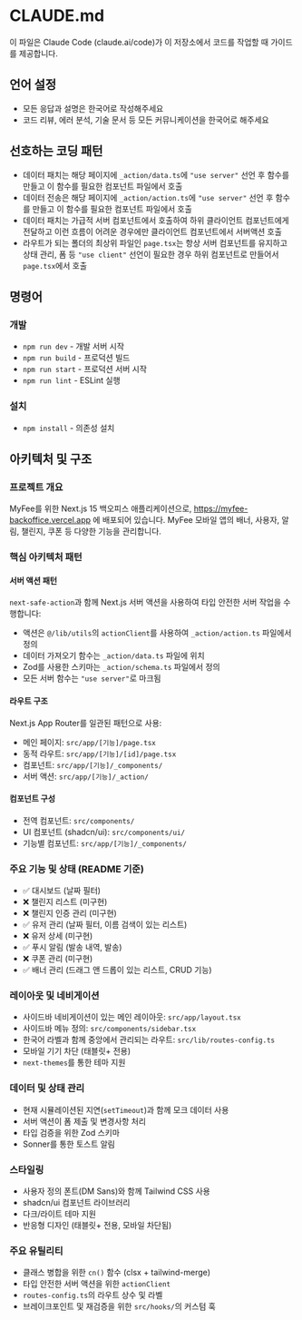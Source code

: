 # CLAUDE.md

이 파일은 Claude Code (claude.ai/code)가 이 저장소에서 코드를 작업할 때 가이드를 제공합니다.

## 언어 설정
- 모든 응답과 설명은 한국어로 작성해주세요
- 코드 리뷰, 에러 분석, 기술 문서 등 모든 커뮤니케이션을 한국어로 해주세요

## 선호하는 코딩 패턴

- 데이터 패치는 해당 페이지에 `_action/data.ts`에 `"use server"` 선언 후 함수를 만들고 이 함수를 필요한 컴포넌트 파일에서 호출
- 데이터 전송은 해당 페이지에 `_action/action.ts`에 `"use server"` 선언 후 함수를 만들고 이 함수를 필요한 컴포넌트 파일에서 호출
- 데이터 패치는 가급적 서버 컴포넌트에서 호출하여 하위 클라이언트 컴포넌트에게 전달하고 이런 흐름이 어려운 경우에만 클라이언트 컴포넌트에서 서버액션 호출
- 라우트가 되는 폴더의 최상위 파일인 `page.tsx`는 항상 서버 컴포넌트를 유지하고 상태 관리, 폼 등 `"use client"` 선언이 필요한 경우 하위 컴포넌트로 만들어서 `page.tsx`에서 호출

## 명령어

### 개발

- `npm run dev` - 개발 서버 시작
- `npm run build` - 프로덕션 빌드
- `npm run start` - 프로덕션 서버 시작
- `npm run lint` - ESLint 실행

### 설치

- `npm install` - 의존성 설치

## 아키텍처 및 구조

### 프로젝트 개요

MyFee를 위한 Next.js 15 백오피스 애플리케이션으로, https://myfee-backoffice.vercel.app 에 배포되어 있습니다. MyFee 모바일 앱의 배너, 사용자, 알림, 챌린지, 쿠폰 등 다양한 기능을 관리합니다.

### 핵심 아키텍처 패턴

#### 서버 액션 패턴

`next-safe-action`과 함께 Next.js 서버 액션을 사용하여 타입 안전한 서버 작업을 수행합니다:

- 액션은 `@/lib/utils`의 `actionClient`를 사용하여 `_action/action.ts` 파일에서 정의
- 데이터 가져오기 함수는 `_action/data.ts` 파일에 위치
- Zod를 사용한 스키마는 `_action/schema.ts` 파일에서 정의
- 모든 서버 함수는 `"use server"`로 마크됨

#### 라우트 구조

Next.js App Router를 일관된 패턴으로 사용:

- 메인 페이지: `src/app/[기능]/page.tsx`
- 동적 라우트: `src/app/[기능]/[id]/page.tsx`
- 컴포넌트: `src/app/[기능]/_components/`
- 서버 액션: `src/app/[기능]/_action/`

#### 컴포넌트 구성

- 전역 컴포넌트: `src/components/`
- UI 컴포넌트 (shadcn/ui): `src/components/ui/`
- 기능별 컴포넌트: `src/app/[기능]/_components/`

### 주요 기능 및 상태 (README 기준)

- ✅ 대시보드 (날짜 필터)
- ❌ 챌린지 리스트 (미구현)
- ❌ 챌린지 인증 관리 (미구현)
- ✅ 유저 관리 (날짜 필터, 이름 검색이 있는 리스트)
- ❌ 유저 상세 (미구현)
- ✅ 푸시 알림 (발송 내역, 발송)
- ❌ 쿠폰 관리 (미구현)
- ✅ 배너 관리 (드래그 앤 드롭이 있는 리스트, CRUD 기능)

### 레이아웃 및 네비게이션

- 사이드바 네비게이션이 있는 메인 레이아웃: `src/app/layout.tsx`
- 사이드바 메뉴 정의: `src/components/sidebar.tsx`
- 한국어 라벨과 함께 중앙에서 관리되는 라우트: `src/lib/routes-config.ts`
- 모바일 기기 차단 (태블릿+ 전용)
- `next-themes`를 통한 테마 지원

### 데이터 및 상태 관리

- 현재 시뮬레이션된 지연(`setTimeout`)과 함께 모크 데이터 사용
- 서버 액션이 폼 제출 및 변경사항 처리
- 타입 검증을 위한 Zod 스키마
- Sonner를 통한 토스트 알림

### 스타일링

- 사용자 정의 폰트(DM Sans)와 함께 Tailwind CSS 사용
- shadcn/ui 컴포넌트 라이브러리
- 다크/라이트 테마 지원
- 반응형 디자인 (태블릿+ 전용, 모바일 차단됨)

### 주요 유틸리티

- 클래스 병합을 위한 `cn()` 함수 (clsx + tailwind-merge)
- 타입 안전한 서버 액션을 위한 `actionClient`
- `routes-config.ts`의 라우트 상수 및 라벨
- 브레이크포인트 및 재검증을 위한 `src/hooks/`의 커스텀 훅
